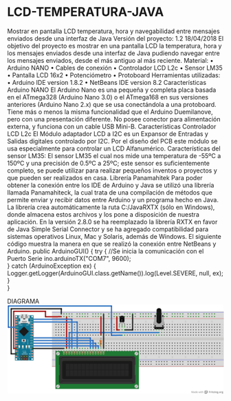 # LCD-TEMPERATURA-JAVA
Mostrar en  pantalla LCD temperatura, hora y navegabilidad entre mensajes enviados desde una interfaz de Java
Versión del proyecto: 1.2   18/04/2018
El objetivo del proyecto es mostrar en una pantalla LCD la temperatura, hora y los mensajes enviados desde una interfaz de Java pudiendo navegar entre los mensajes enviados, desde el más antiguo al más reciente. 
Material:
•	Arduino NANO
•	Cables de conexión
•	Controlador LCD L2c
•	Sensor LM35
•	Pantalla LCD 16x2
•	Potenciómetro
•	Protoboard
Herramientas utilizadas:
•	Arduino IDE version 1.8.2
•	NetBeans IDE version 8.2
Características Arduino NANO
El Arduino Nano es una pequeña y completa placa basada en el ATmega328 (Arduino Nano 3.0) o el ATmega168 en sus versiones anteriores (Arduino Nano 2.x) que se usa conectándola a una protoboard. Tiene más o menos la misma funcionalidad que el Arduino Duemilanove, pero con una presentación diferente. No posee conector para alimentación externa, y funciona con un cable USB Mini-B.
Características Controlador LCD L2c
El Módulo adaptador LCD a I2C es un Expansor de Entradas y Salidas digitales controlado por I2C. Por el diseño del PCB este módulo se usa especialmente para controlar un LCD Alfanumérico.
Características del sensor LM35:
El sensor LM35 el cual nos mide una temperatura de -55ºC a 150ºC y una precisión de 0.5ºC a 25ºC; este sensor es suficientemente completo, se puede utilizar para realizar pequeños inventos o proyectos y que pueden ser realizados en casa.
Librería Panamahitek
Para poder obtener la conexión entre los IDE de Arduino y Java se utilizó una librería llamada Panamahiteck, la cual trata de una compilación de métodos que permite enviar y recibir datos entre Arduino y un programa hecho en Java. La librería crea automáticamente la ruta C:/JavaRXTX (sólo en Windows), donde almacena estos archivos y los pone a disposición de nuestra aplicación. En la versión 2.8.0 se ha reemplazado la librería RXTX en favor de Java Simple Serial Connector y se ha agregado compatibilidad para sistemas operativos Linux, Mac y Solaris, además de Windows.
El siguiente código muestra la manera en que se realizó la conexión entre NetBeans y Arduino.
public ArduinoGUI() {
try {
//Se inicia la comunicación con el Puerto Serie
ino.arduinoTX("COM7", 9600);     
} catch (ArduinoException ex) {
Logger.getLogger(ArduinoGUI.class.getName()).log(Level.SEVERE, null, ex);
}        
}

DIAGRAMA
![Imagen Arduino](diagrama.jpg "Foto Diagrama")
